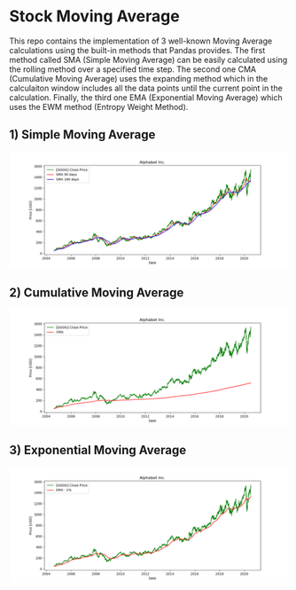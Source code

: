 # Stock Moving Average

This repo contains the implementation of 3 well-known Moving Average calculations using the built-in methods that Pandas provides. The first method called SMA (Simple Moving Average) can be easily calculated using the rolling method over a specified time step. The second one CMA (Cumulative Moving Average) uses the expanding method which in the calculaiton window includes all the data points until the current point in the calculation. Finally, the third one EMA (Exponential Moving Average) which uses the EWM method (Entropy Weight Method).

## 1) Simple Moving Average

![](https://github.com/JordiCorbilla/stock-moving-average/blob/master/Alphabet%20Inc_price_SMA.png)


## 2) Cumulative Moving Average

![](https://github.com/JordiCorbilla/stock-moving-average/blob/master/Alphabet%20Inc_price_CMA.png)

## 3) Exponential Moving Average

![](https://github.com/JordiCorbilla/stock-moving-average/blob/master/Alphabet%20Inc_price_EMA.png)
